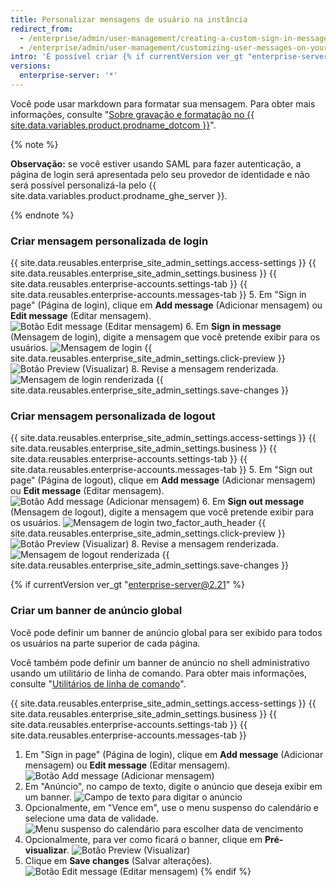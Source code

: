 ```yaml
---
title: Personalizar mensagens de usuário na instância
redirect_from:
  - /enterprise/admin/user-management/creating-a-custom-sign-in-message/
  - /enterprise/admin/user-management/customizing-user-messages-on-your-instance
intro: 'É possível criar {% if currentVersion ver_gt "enterprise-server@2.15" %}mensagens personalizadas que os usuários verão nas páginas de entrada e saída{% else %}uma mensagem personalizada que os usuários verão na página de entrada{% endif %}.'
versions:
  enterprise-server: '*'
---
```


Você pode usar markdown para formatar sua mensagem. Para obter mais informações, consulte "[Sobre gravação e formatação no {{ site.data.variables.product.prodname_dotcom }}](/articles/about-writing-and-formatting-on-github/)".

{% note %}

**Observação:** se você estiver usando SAML para fazer autenticação, a página de login será apresentada pelo seu provedor de identidade e não será possível personalizá-la pelo {{ site.data.variables.product.prodname_ghe_server }}.

{% endnote %}

### Criar mensagem personalizada de login

{{ site.data.reusables.enterprise_site_admin_settings.access-settings }}
{{ site.data.reusables.enterprise_site_admin_settings.business }}
{{ site.data.reusables.enterprise-accounts.settings-tab }}
{{ site.data.reusables.enterprise-accounts.messages-tab }}
5. Em "Sign in page" (Página de login), clique em **Add message** (Adicionar mensagem) ou **Edit message** (Editar mensagem). ![Botão Edit message (Editar mensagem)](/assets/images/enterprise/site-admin-settings/edit-message.png)
6. Em **Sign in message** (Mensagem de login), digite a mensagem que você pretende exibir para os usuários. ![Mensagem de login](/assets/images/enterprise/site-admin-settings/sign-in-message.png)
{{ site.data.reusables.enterprise_site_admin_settings.click-preview }}
  ![Botão Preview (Visualizar)](/assets/images/enterprise/site-admin-settings/sign-in-message-preview-button.png)
8. Revise a mensagem renderizada. ![Mensagem de login renderizada](/assets/images/enterprise/site-admin-settings/sign-in-message-rendered.png)
{{ site.data.reusables.enterprise_site_admin_settings.save-changes }}

### Criar mensagem personalizada de logout

{{ site.data.reusables.enterprise_site_admin_settings.access-settings }}
{{ site.data.reusables.enterprise_site_admin_settings.business }}
{{ site.data.reusables.enterprise-accounts.settings-tab }}
{{ site.data.reusables.enterprise-accounts.messages-tab }}
5. Em "Sign out page" (Página de logout), clique em **Add message** (Adicionar mensagem) ou **Edit message** (Editar mensagem). ![Botão Add message (Adicionar mensagem)](/assets/images/enterprise/site-admin-settings/sign-out-add-message-button.png)
6. Em **Sign out message** (Mensagem de logout), digite a mensagem que você pretende exibir para os usuários. ![Mensagem de login two_factor_auth_header](/assets/images/enterprise/site-admin-settings/sign-out-message.png)
{{ site.data.reusables.enterprise_site_admin_settings.click-preview }}
  ![Botão Preview (Visualizar)](/assets/images/enterprise/site-admin-settings/sign-out-message-preview-button.png)
8. Revise a mensagem renderizada. ![Mensagem de logout renderizada](/assets/images/enterprise/site-admin-settings/sign-out-message-rendered.png)
{{ site.data.reusables.enterprise_site_admin_settings.save-changes }}

{% if currentVersion ver_gt "enterprise-server@2.21" %}
### Criar um banner de anúncio global

Você pode definir um banner de anúncio global para ser exibido para todos os usuários na parte superior de cada página.

Você também pode definir um banner de anúncio no shell administrativo usando um utilitário de linha de comando. Para obter mais informações, consulte "[Utilitários de linha de comando](/enterprise/admin/configuration/command-line-utilities#ghe-announce)".

{{ site.data.reusables.enterprise_site_admin_settings.access-settings }}
{{ site.data.reusables.enterprise_site_admin_settings.business }}
{{ site.data.reusables.enterprise-accounts.settings-tab }}
{{ site.data.reusables.enterprise-accounts.messages-tab }}
1. Em "Sign in page" (Página de login), clique em **Add message** (Adicionar mensagem) ou **Edit message** (Editar mensagem). ![Botão Add message (Adicionar mensagem)](/assets/images/enterprise/site-admin-settings/add-announcement-button.png)
1. Em "Anúncio", no campo de texto, digite o anúncio que deseja exibir em um banner. ![Campo de texto para digitar o anúncio](/assets/images/enterprise/site-admin-settings/announcement-text-field.png)
1. Opcionalmente, em "Vence em", use o menu suspenso do calendário e selecione uma data de validade. ![Menu suspenso do calendário para escolher data de vencimento](/assets/images/enterprise/site-admin-settings/expiration-drop-down.png)
1. Opcionalmente, para ver como ficará o banner, clique em **Pré-visualizar**. ![Botão Preview (Visualizar)](/assets/images/enterprise/site-admin-settings/preview-announcement-button.png)
1. Clique em **Save changes** (Salvar alterações). ![Botão Edit message (Editar mensagem)](/assets/images/enterprise/site-admin-settings/save-announcement-button.png)
{% endif %}
